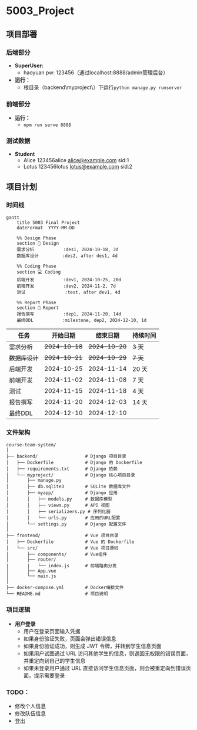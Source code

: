 # 5003_Project

## 项目部署

### 后端部分

- **SuperUser:**
  - haoyuan pw: 123456（通过localhost:8888/admin管理后台）
- **运行：**
  - 根目录（backend\myproject\）下运行`python manage.py runserver`

### 前端部分

- **运行：**
  - `npm run serve 8888`

### 测试数据

- **Student**
  - Alice 123456alice alice@example.com sid:1
  - Lotus 123456lotus lotus@example.com sid:2


## 项目计划

### 时间线

```mermaid
gantt
    title 5003 Final Project
    dateFormat  YYYY-MM-DD

    %% Design Phase
    section 🎨 Design
    需求分析           :des1, 2024-10-18, 3d
    数据库设计         :des2, after des1, 4d

    %% Coding Phase
    section 💻 Coding
    后端开发           :dev1, 2024-10-25, 20d
    前端开发           :dev2, 2024-11-2, 7d
    测试               :test, after dev1, 4d

    %% Report Phase
    section 📝 Report
    报告撰写           :dep1, 2024-11-20, 14d
    最终DDL           :milestone, dep2, 2024-12-10, 1d

```

| **任务**       | **开始日期**   | **结束日期**   | **持续时间** |
| -------------- | -------------- | -------------- | ------------ |
| ~~需求分析~~   | ~~2024-10-18~~ | ~~2024-10-20~~ | ~~3 天~~     |
| ~~数据库设计~~ | ~~2024-10-21~~ | ~~2024-10-29~~ | ~~7 天~~     |
| 后端开发       | 2024-10-25     | 2024-11-14     | 20 天        |
| 前端开发       | 2024-11-02     | 2024-11-08     | 7 天         |
| 测试           | 2024-11-15     | 2024-11-18     | 4 天         |
| 报告撰写       | 2024-11-20     | 2024-12-03     | 14 天        |
| 最终DDL        | 2024-12-10     | 2024-12-10     |              |

### 文件架构

```
course-team-system/
│
├── backend/                  # Django 项目目录
│   ├── Dockerfile            # Django 的 Dockerfile
│   ├── requirements.txt      # Django 依赖
│   └── myproject/            # Django 核心项目目录
│       ├── manage.py
│       ├── db.sqlite3        # SQLite 数据库文件
│       ├── myapp/            # Django 应用
│       │   ├── models.py     # 数据库模型
│       │   ├── views.py      # API 视图
│       │   ├── serializers.py # 序列化器
│       │   └── urls.py       # 应用的URL配置
│       └── settings.py       # Django 配置文件
│
├── frontend/                 # Vue 项目目录
│   ├── Dockerfile            # Vue 的 Dockerfile
│   └── src/                  # Vue 项目源码
│       ├── components/       # Vue组件
│       ├── router/
|       |   └── index.js      # 前端路由分发
│       ├── App.vue
│       └── main.js
│
├── docker-compose.yml        # Docker编排文件
└── README.md                 # 项目说明

```

### 项目逻辑

- **用户登录**
  - 用户在登录页面输入凭据
  - 如果身份验证失败，页面会弹出错误信息
  - 如果身份验证成功，则生成 JWT 令牌，并转到学生信息页面
  - 如果用户试图通过 URL 访问其他学生的信息，则返回无权限的错误页面，并重定向到自己的学生信息
  - 如果未登录用户通过 URL 直接访问学生信息页面，则会被重定向到错误页面，提示需要登录


### TODO：
 - 修改个人信息
 - 修改队伍信息
 - 登出